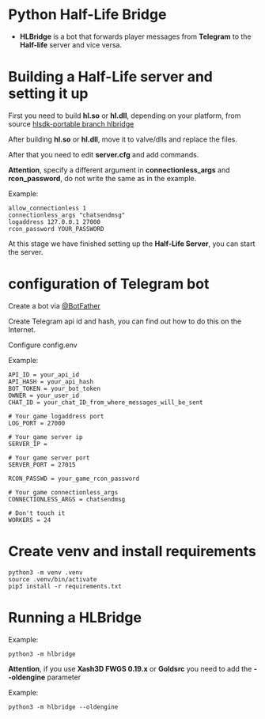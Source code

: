 # Python Half-Life Bridge

* **HLBridge** is a bot that forwards player messages from **Telegram** to the **Half-life** server and vice versa.

# Building a Half-Life server and setting it up

First you need to build **hl.so** or **hl.dll**, depending on your platform, from source [hlsdk-portable branch hlbridge](https://github.com/Elinsrc/hlsdk-portable/tree/hlbridge/)

After building **hl.so** or **hl.dll**, move it to valve/dlls and replace the files.

After that you need to edit **server.cfg** and add commands.

**Attention**, specify a different argument in **connectionless_args** and **rcon_password**, do not write the same as in the example.

Example:
```
allow_connectionless 1
connectionless_args "chatsendmsg"
logaddress 127.0.0.1 27000
rcon_password YOUR_PASSWORD
```

At this stage we have finished setting up the **Half-Life Server**, you can start the server.

# configuration of Telegram bot

Create a bot via [@BotFather](https://t.me/botfather)

Create Telegram api id and hash, you can find out how to do this on the Internet.

Configure config.env

Example:
```
API_ID = your_api_id
API_HASH = your_api_hash
BOT_TOKEN = your_bot_token
OWNER = your_user_id
CHAT_ID = your_chat_ID_from_where_messages_will_be_sent

# Your game logaddress port
LOG_PORT = 27000

# Your game server ip
SERVER_IP =

# Your game server port
SERVER_PORT = 27015

RCON_PASSWD = your_game_rcon_password

# Your game connectionless_args
CONNECTIONLESS_ARGS = chatsendmsg

# Don't touch it
WORKERS = 24
```


# Create venv and install requirements

```
python3 -m venv .venv
source .venv/bin/activate
pip3 install -r requirements.txt
```

# Running a HLBridge

Example:
```
python3 -m hlbridge
```

**Attention**, if you use **Xash3D FWGS 0.19.x** or **Goldsrc** you need to add the **--oldengine** parameter

Example:
```
python3 -m hlbridge --oldengine
```
